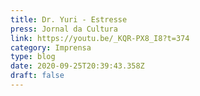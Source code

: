 ```yaml
---
title: Dr. Yuri - Estresse
press: Jornal da Cultura
link: https://youtu.be/_KQR-PX8_I8?t=374
category: Imprensa
type: blog
date: 2020-09-25T20:39:43.358Z
draft: false
---
```

